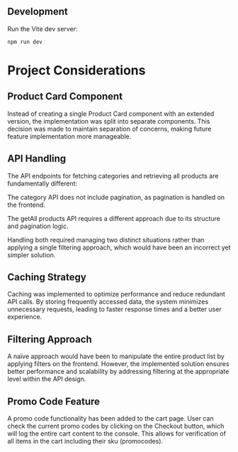 ## Development

Run the Vite dev server:

```sh
npm run dev
```

# Project Considerations

## Product Card Component

Instead of creating a single Product Card component with an extended version, the implementation was split into separate components. This decision was made to maintain separation of concerns, making future feature implementation more manageable.

## API Handling

The API endpoints for fetching categories and retrieving all products are fundamentally different:

The category API does not include pagination, as pagination is handled on the frontend.

The getAll products API requires a different approach due to its structure and pagination logic.

Handling both required managing two distinct situations rather than applying a single filtering approach, which would have been an incorrect yet simpler solution.

## Caching Strategy

Caching was implemented to optimize performance and reduce redundant API calls. By storing frequently accessed data, the system minimizes unnecessary requests, leading to faster response times and a better user experience.

## Filtering Approach

A naïve approach would have been to manipulate the entire product list by applying filters on the frontend. However, the implemented solution ensures better performance and scalability by addressing filtering at the appropriate level within the API design.

## Promo Code Feature

A promo code functionality has been added to the cart page. User can check the current promo codes by clicking on the Checkout button, which will log the entire cart content to the console. This allows for verification of all items in the cart including their sku (promocodes).
